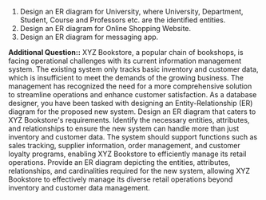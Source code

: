 1. Design an ER diagram for University, where University, Department, Student, Course and Professors etc. are the identified entities. 
2. Design an ER diagram for Online Shopping Website. 
3. Design an ER diagram for messaging app. 

**Additional Question::**
XYZ Bookstore, a popular chain of bookshops, is facing operational challenges with its current information management system. The existing system only tracks basic inventory and customer data, which is insufficient to meet the demands of the growing business. The management has recognized the need for a more comprehensive solution to streamline operations and enhance customer satisfaction. As a database designer, you have been tasked with designing an Entity-Relationship (ER) diagram for the proposed new system.
Design an ER diagram that caters to XYZ Bookstore's requirements. Identify the necessary entities, attributes, and relationships to ensure the new system can handle more than just inventory and customer data. The system should support functions such as sales tracking, supplier information, order management, and customer loyalty programs, enabling XYZ Bookstore to efficiently manage its retail operations.
Provide an ER diagram depicting the entities, attributes, relationships, and cardinalities required for the new system, allowing XYZ Bookstore to effectively manage its diverse retail operations beyond inventory and customer data management.
